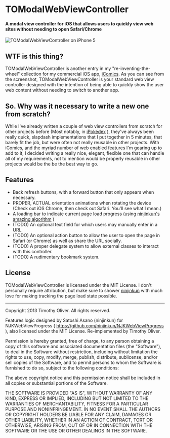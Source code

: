 # TOModalWebViewController
#### A modal view controller for iOS that allows users to quickly view web sites without needing to open Safari/Chrome

![TOModalWebViewController on iPhone 5](https://raw.github.com/TimOliver/TOModalWebViewController/master/Screenshots/TOModalWebViewController.png)

## WTF is this thing?

TOModalWebViewController is another entry in my "re-inventing-the-wheel" collection for my commercial iOS app, [iComics](http://icomics.co/).
As you can see from the screenshot, TOModalWebViewController is your standard web view controller designed with the intention of being able to quickly show
the user web content without needing to switch to another app.

## So. Why was it necessary to write a new one from scratch?

While I've already written a couple of web view controllers from scratch for other projects before (Most notably, in [iPokédex](http://www.ubergames.net/projects/ipokedex) ),
they've always been really quick, slapdash implementations that I put together in 5 minutes, that barely fit the job, but were often not really reusable in other projects. 
With iComics, and the myriad number of web enabled features I'm gearing up to add to it, I decided writing a really nice, elegant, flexible one that can handle all of 
my requirements, not to mention would be properly reusable in other projects would be the be the best way to go.

## Features

  * Back refresh buttons, with a forward button that only appears when necessary.
  * PROPER, ACTUAL orientation animations when rotating the device (Check out iOS Chrome, then check out Safari. You'll see what I mean.)
  * A loading bar to indicate current page load progress (using [ninjinkun's amazing algorithm](https://github.com/ninjinkun/NJKWebViewProgress) )
  * (TODO) An optional text field for which users may manually enter in a URL
  * (TODO) An optional action button to allow the user to open the page in Safari (or Chrome) as well as share the URL socially.
  * (TODO) A proper delegate system to allow external classes to interact with this controller.
  * (TODO) A rudimentary bookmark system.

## License

TOModalWebViewController is licensed under the MIT License. I don't personally require attribution, but make sure 
to shower [ninjinkun](https://github.com/ninjinkun) with much love for making tracking the page load state possible.

- - -

Copyright 2013 Timothy Oliver. All rights reserved.

Features logic designed by Satoshi Asano (ninjinkun) for NJKWebViewProgress 
( https://github.com/ninjinkun/NJKWebViewProgress ), also licensed under the MIT License. 
Re-implemented by Timothy Oliver.

Permission is hereby granted, free of charge, to any person obtaining a copy
of this software and associated documentation files (the "Software"), to
deal in the Software without restriction, including without limitation the
rights to use, copy, modify, merge, publish, distribute, sublicense, and/or
sell copies of the Software, and to permit persons to whom the Software is
furnished to do so, subject to the following conditions:

The above copyright notice and this permission notice shall be included in
all copies or substantial portions of the Software.

THE SOFTWARE IS PROVIDED "AS IS", WITHOUT WARRANTY OF ANY KIND, EXPRESS
OR IMPLIED, INCLUDING BUT NOT LIMITED TO THE WARRANTIES OF MERCHANTABILITY,
FITNESS FOR A PARTICULAR PURPOSE AND NONINFRINGEMENT. IN NO EVENT SHALL THE
AUTHORS OR COPYRIGHT HOLDERS BE LIABLE FOR ANY CLAIM, DAMAGES OR OTHER LIABILITY,
WHETHER IN AN ACTION OF CONTRACT, TORT OR OTHERWISE, ARISING FROM, OUT OF OR
IN CONNECTION WITH THE SOFTWARE OR THE USE OR OTHER DEALINGS IN THE SOFTWARE.
